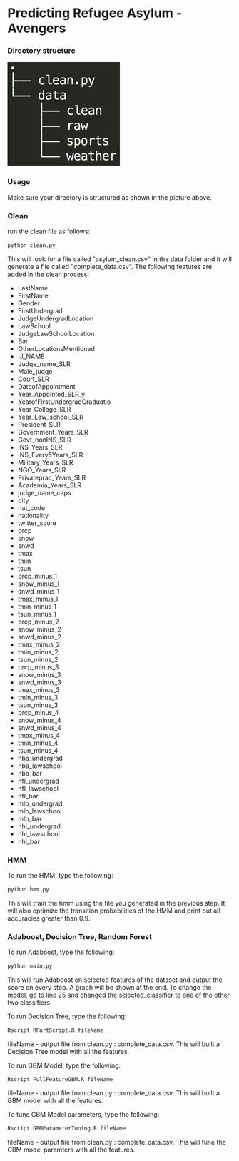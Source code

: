 # Predicting Refugee Asylum - Avengers


### Directory structure

![Directory Structure](/images/directoryStructure.png)

### Usage

Make sure your directory is structured as shown in the picture above.

### Clean

run the clean file as follows:

```bash
python clean.py
```

This will look for a file called "asylum_clean.csv" in the data folder and it
will generate a file called "complete_data.csv". The following features are
added in the clean process:

* LastName
* FirstName
* Gender
* FirstUndergrad
* JudgeUndergradLocation
* LawSchool
* JudgeLawSchoolLocation
* Bar
* OtherLocationsMentioned
* IJ_NAME
* Judge_name_SLR
* Male_judge
* Court_SLR
* DateofAppointment
* Year_Appointed_SLR_y
* YearofFirstUndergradGraduatio
* Year_College_SLR
* Year_Law_school_SLR
* President_SLR
* Government_Years_SLR
* Govt_nonINS_SLR
* INS_Years_SLR
* INS_Every5Years_SLR
* Military_Years_SLR
* NGO_Years_SLR
* Privateprac_Years_SLR
* Academia_Years_SLR
* judge_name_caps
* city
* nat_code
* nationality
* twitter_score
* prcp
* snow
* snwd
* tmax
* tmin
* tsun
* prcp_minus_1
* snow_minus_1
* snwd_minus_1
* tmax_minus_1
* tmin_minus_1
* tsun_minus_1
* prcp_minus_2
* snow_minus_2
* snwd_minus_2
* tmax_minus_2
* tmin_minus_2
* tsun_minus_2
* prcp_minus_3
* snow_minus_3
* snwd_minus_3
* tmax_minus_3
* tmin_minus_3
* tsun_minus_3
* prcp_minus_4
* snow_minus_4
* snwd_minus_4
* tmax_minus_4
* tmin_minus_4
* tsun_minus_4
* nba_undergrad
* nba_lawschool
* nba_bar
* nfl_undergrad
* nfl_lawschool
* nfl_bar
* mlb_undergrad
* mlb_lawschool
* mlb_bar
* nhl_undergrad
* nhl_lawschool
* nhl_bar

### HMM

To run the HMM, type the following:

```bash
python hmm.py
```

This will train the hmm using the file you generated in the previous step. It
will also optimize the transition probabilities of the HMM and print out all
accuracies greater than 0.9.

### Adaboost, Decision Tree, Random Forest

To run Adaboost, type the following:

```bash
python main.py
```

This will run Adaboost on selected features of the dataset and output the score
on every step. A graph will be shown at the end. To change the model, go to line
25 and changed the selected_classifier to one of the other two classifiers.

To run Decision Tree, type the following:

```bash
Rscript RPartScript.R fileName
```
fileName - output file from clean.py : complete_data.csv.
This will built a Decision Tree model with all the features.

To run GBM Model, type the following:

```bash
Rscript FullFeatureGBM.R fileName
```
fileName - output file from clean.py : complete_data.csv.
This will built a GBM model with all the features.

To tune GBM Model parameters, type the following:

```bash
Rscript GBMParameterTuning.R fileName
```
fileName - output file from clean.py : complete_data.csv.
This will tune the GBM model paramters with all the features.



